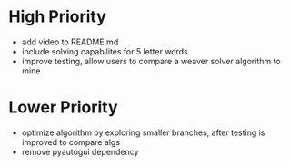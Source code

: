 # High Priority
* add video to README.md
* include solving capabilites for 5 letter words
* improve testing, allow users to compare a weaver solver algorithm to mine
# Lower Priority
* optimize algorithm by exploring smaller branches, after testing is improved to compare algs
* remove pyautogui dependency